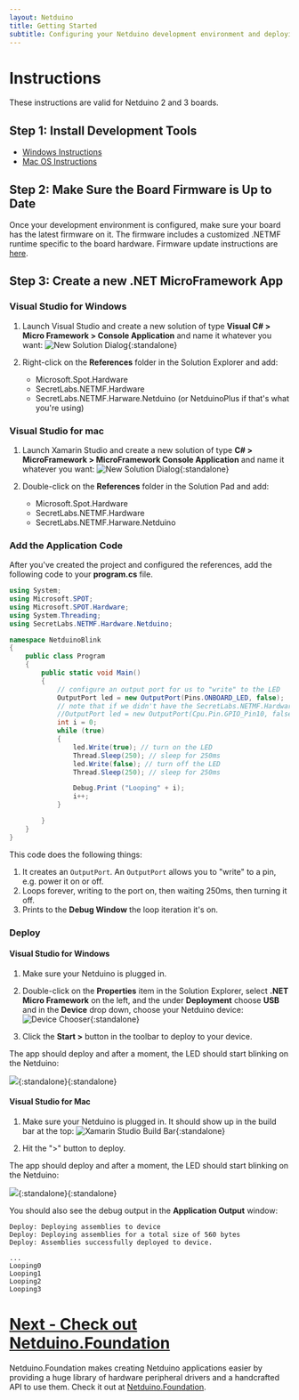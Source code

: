 ```yaml
---
layout: Netduino
title: Getting Started
subtitle: Configuring your Netduino development environment and deploying your first application.
---
```


# Instructions

These instructions are valid for Netduino 2 and 3 boards.

## Step 1: Install Development Tools

 * [Windows Instructions](/Netduino/Getting_Started/Installation/Windows)
 * [Mac OS Instructions](/Netduino/Getting_Started/Installation/Mac)

## Step 2: Make Sure the Board Firmware is Up to Date

Once your development environment is configured, make sure your board has the latest firmware on it. The firmware includes a customized .NETMF runtime specific to the board hardware. Firmware update instructions are [here](../About/Updating_Firmware).

## Step 3: Create a new .NET MicroFramework App
 	
### Visual Studio for Windows

 1. Launch Visual Studio and create a new solution of type **Visual C# > Micro Framework > Console Application** and name it whatever you want:
 ![New Solution Dialog](02-New_Solution_VS.png){:standalone}
 
 2. Right-click on the **References** folder in the Solution Explorer and add:
 
     * Microsoft.Spot.Hardware
     * SecretLabs.NETMF.Hardware
     * SecretLabs.NETMF.Harware.Netduino (or NetduinoPlus if that's what you're using)

### Visual Studio for mac

 1. Launch Xamarin Studio and create a new solution of type **C# > MicroFramework > MicroFramework Console Application** and name it whatever you want:
![New Solution Dialog](01-NewSolution_XS.png){:standalone}

 2. Double-click on the **References** folder in the Solution Pad and add:
 
    * Microsoft.Spot.Hardware
    * SecretLabs.NETMF.Hardware
    * SecretLabs.NETMF.Harware.Netduino

### Add the Application Code

After you've created the project and configured the references, add the following code to your **program.cs** file.

```csharp
using System;
using Microsoft.SPOT;
using Microsoft.SPOT.Hardware;
using System.Threading;
using SecretLabs.NETMF.Hardware.Netduino;

namespace NetduinoBlink
{
	public class Program
	{
		public static void Main()
		{
			// configure an output port for us to "write" to the LED
			OutputPort led = new OutputPort(Pins.ONBOARD_LED, false); 
			// note that if we didn't have the SecretLabs.NETMF.Hardware.Netduino DLL, we could also manually access it this way:
			//OutputPort led = new OutputPort(Cpu.Pin.GPIO_Pin10, false); 
			int i = 0;
			while (true) 
			{ 
				led.Write(true); // turn on the LED 
				Thread.Sleep(250); // sleep for 250ms 
				led.Write(false); // turn off the LED 
				Thread.Sleep(250); // sleep for 250ms 

				Debug.Print ("Looping" + i);
				i++;
			} 

		}
	}
}
```

This code does the following things:

 1. It creates an `OutputPort`. An `OutputPort` allows you to "write" to a pin, e.g. power it on or off.
 2. Loops forever, writing to the port on, then waiting 250ms, then turning it off.
 3. Prints to the **Debug Window** the loop iteration it's on.

### Deploy

 
#### Visual Studio for Windows

 1. Make sure your Netduino is plugged in.
  	
 2. Double-click on the **Properties** item in the Solution Explorer, select **.NET Micro Framework** on the left, and the under **Deployment** choose **USB** and in the **Device** drop down, choose your Netduino device:
 ![Device Chooser](04-VS_Device_Choose.png){:standalone}

 3. Click the **Start >** button in the toolbar to deploy to your device.
 
The app should deploy and after a moment, the LED should start blinking on the Netduino:

![](05-blinking_Netduino.gif){:standalone}{:standalone}


#### Visual Studio for Mac

 1. Make sure your Netduino is plugged in. It should show up in the build bar at the top:
![Xamarin Studio Build Bar](03-Build_Bar.png){:standalone}

 2. Hit the ">" button to deploy.
 
The app should deploy and after a moment, the LED should start blinking on the Netduino:

![](05-blinking_Netduino.gif){:standalone}{:standalone}

You should also see the debug output in the **Application Output** window:

```
Deploy: Deploying assemblies to device
Deploy: Deploying assemblies for a total size of 560 bytes
Deploy: Assemblies successfully deployed to device.

...
Looping0
Looping1
Looping2
Looping3
```

# [Next - Check out Netduino.Foundation](http://netduino.foundation)

Netduino.Foundation makes creating Netduino applications easier by providing a huge library of hardware peripheral drivers and a handcrafted API to use them. Check it out at [Netduino.Foundation](http://netduino.foundation).

<br/>